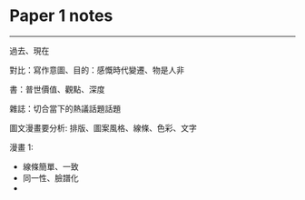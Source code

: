 # Paper 1 notes
---


過去、現在

對比：寫作意圖、目的：感慨時代變遷、物是人非

書：普世價值、觀點、深度

雜誌：切合當下的熱議話題話題

圖文漫畫要分析:
排版、圖案風格、線條、色彩、文字

漫畫 1:
- 線條簡單、一致
- 同一性、臉譜化
- 